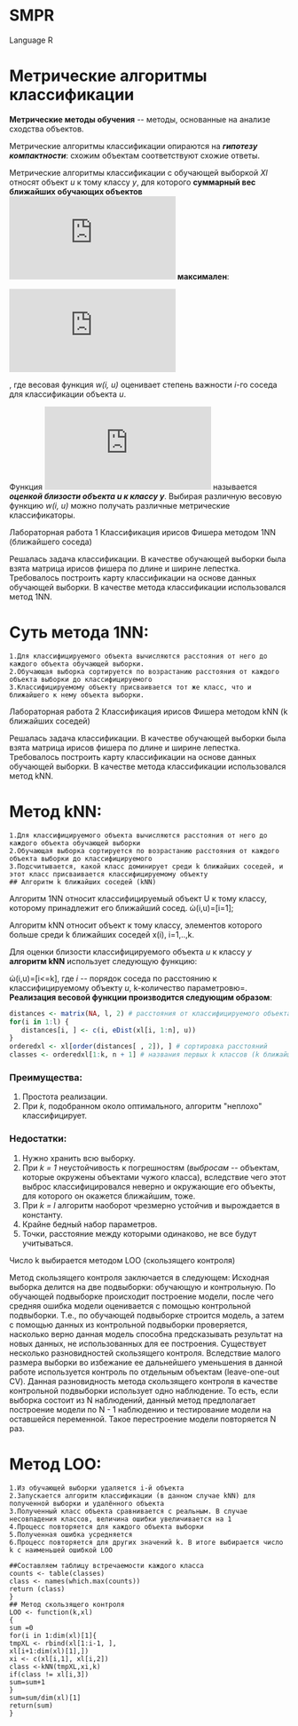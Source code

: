 # SMPR
Language R
# Метрические алгоритмы классификации
**Метрические методы обучения** -- методы, основанные на анализе сходства объектов.

Метрические алгоритмы классификации опираются на **_гипотезу компактности_**: схожим объектам соответствуют схожие ответы.

Метрические алгоритмы классификации с обучающей выборкой *Xl* относят объект *u* к тому классу *y*, для которого **суммарный вес ближайших обучающих объектов ![](https://latex.codecogs.com/gif.latex?W_y%28u%2C%20X%5El%29) максимален**:

![](https://latex.codecogs.com/gif.latex?W_y%28u%2C%20X%5El%29%20%3D%20%5Csum_%7Bi%20%3A%20y_%7Bu%7D%5E%7B%28i%29%7D%20%3D%20y%7D%20w%28i%2C%20u%29%20%5Crightarrow%20max)

, где весовая функция *w(i, u)* оценивает степень важности *i*-го соседа для классификации объекта *u*.

Функция ![](https://latex.codecogs.com/gif.latex?W_y%28u%2C%20X%5El%29) называется **_оценкой близости объекта u к классу y_**. Выбирая различную весовую функцию *w(i, u)* можно получать различные метрические классификаторы.

Лабораторная работа 1
Классификация ирисов Фишера методом 1NN (ближайшего соседа)

Решалась задача классификации. В качестве обучающей выборки была взята матрица ирисов фишера по длине и ширине лепестка.
Требовалось построить карту классификации на основе данных обучающей выборки.
В качестве метода классификации использовался метод 1NN.

# Суть метода 1NN: 
	1.Для классифицируемого объекта вычисляются расстояния от него до каждого объекта обучающей выборки.
	2.Обучающая выборка сортируется по возрастанию расстояния от каждого объекта выборки до классифицируемого
	3.Классифицируемому объекту присваивается тот же класс, что и ближайшего к нему объекта выборки.
  
  Лабораторная работа 2
Классификация ирисов Фишера методом kNN (k ближайших соседей)

Решалась задача классификации. В качестве обучающей выборки была взята матрица ирисов фишера по длине и ширине лепестка.
Требовалось построить карту классификации на основе данных обучающей выборки.
В качестве метода классификации использовался метод kNN.

# Метод kNN: 
	1.Для классифицируемого объекта вычисляются расстояния от него до каждого объекта обучающей выборки
	2.Обучающая выборка сортируется по возрастанию расстояния от каждого объекта выборки до классифицируемого
	3.Подсчитывается, какой класс доминирует среди k ближайших соседей, и этот класс присваивается классифицируемому объекту
	## Алгоритм k ближайших соседей (kNN)
Алгоритм 1NN относит классифицируемый объект U к тому классу, которому принадлежит его ближайший сосед.
ὠ(i,u)=[i=1];

Алгоритм kNN относит объект к тому классу, элементов которого больше среди k ближайших соседей x(i), i=1,..,k.

Для оценки близости классифицируемого объекта *u* к классу *y* **алгоритм kNN** использует следующую функцию:

ὠ(i,u)=[i<=k], где *i* -- порядок соседа по расстоянию к классифицируемому объекту *u*, k-количество параметровю=.
**Реализация весовой функции производится следующим образом**:

``` R
distances <- matrix(NA, l, 2) # расстояния от классифицируемого объекта u до каждого i-го соседа 
for(i in 1:l) {
   distances[i, ] <- c(i, eDist(xl[i, 1:n], u))
}
orderedxl <- xl[order(distances[ , 2]), ] # сортировка расстояний
classes <- orderedxl[1:k, n + 1] # названия первых k классов (k ближайших соседей) в classes 
```
### Преимущества:
1. Простота реализации.
2. При *k*, подобранном около оптимального, алгоритм "неплохо" классифицирует.

### Недостатки:
1. Нужно хранить всю выборку.
2. При *k = 1* неустойчивость к погрешностям (*выбросам* -- объектам, которые окружены объектами чужого класса), вследствие чего этот выброс классифицировался неверно и окружающие его объекты, для которого он окажется ближайшим, тоже.
2. При *k = l* алгоритм наоборот чрезмерно устойчив и вырождается в константу.
3. Крайне бедный набор параметров.
4. Точки, расстояние между которыми одинаково, не все будут учитываться.

	
Число k выбирается методом LOO (скользящего контроля)

Метод скользящего контроля заключается в следующем:
    Исходная выборка делится на две подвыборки: обучающую и контрольную. По обучающей подвыборке происходит построение модели, после чего средняя ошибка модели оценивается с помощью контрольной подвыборки. Т.е., по обучающей подвыборке строится модель, а затем с помощью данных из контрольной подвыборки проверяется, насколько верно данная модель способна предсказывать результат на новых данных, не использованных для ее построения. Существует несколько разновидностей скользящего контроля. Вследствие малого размера выборки во избежание ее дальнейшего уменьшения в данной работе используется контроль по отдельным объектам (leave-one-out CV). Данная разновидность метода скользящего контроля в качестве контрольной подвыборки использует одно наблюдение. То есть, если выборка состоит из N наблюдений, данный метод предполагает построение модели по N - 1 наблюдению и тестирование модели на оставшейся переменной. Такое перестроение модели повторяется N раз.
    
# Метод LOO:
	1.Из обучающей выборки удаляется i-й объекта
	2.Запускается алгоритм классификации (в данном случае kNN) для полученной выборки и удалённого объекта
	3.Полученный класс объекта сравнивается с реальным. В случае несовпадения классов, величина ошибки увеличивается на 1
	4.Процесс повторяется для каждого объекта выборки
	5.Полученная ошибка усредняется
	6.Процесс повторяется для других значений k. В итоге выбирается число k с наименьшей ошибкой LOO
```	
##Составляем таблицу встречаемости каждого класса
counts <- table(classes)
class <- names(which.max(counts))
return (class)
}
## Метод скользящего контроля
LOO <- function(k,xl)
{
sum =0
for(i in 1:dim(xl)[1]{
tmpXL <- rbind(xl[1:i-1, ],
xl[i+1:dim(xl)[1],])
xi <- c(xl[i,1], xl[i,2])
class <-kNN(tmpXL,xi,k)
if(class != xl[i,3])
sum=sum+1
}
sum=sum/dim(xl)[1]
return(sum)
}
```
 
